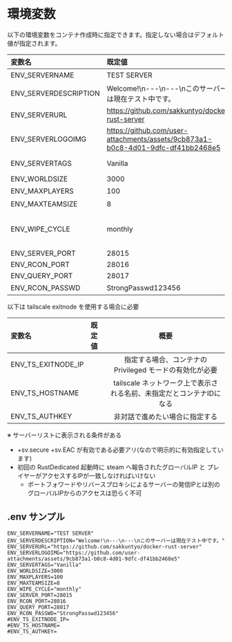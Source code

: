 # 環境変数
以下の環境変数をコンテナ作成時に指定できます。指定しない場合はデフォルト値が指定されます。

|変数名|既定値|概要|
|:-|:-|:-:|
|ENV_SERVERNAME|TEST SERVER|サーバーリストに表示される|
|ENV_SERVERDESCRIPTION|Welcome!\n---\n---\nこのサーバーは現在テスト中です。|ここで指定した文字の末尾にワイプ予定日が書かれる|
|ENV_SERVERURL|https://github.com/sakkuntyo/docker-rust-server| Discord のリンクやHPに置き換える |
|ENV_SERVERLOGOIMG|https://github.com/user-attachments/assets/9cb873a1-b0c8-4d01-9dfc-df41bb2468e5||
|ENV_SERVERTAGS|Vanilla|https://wiki.facepunch.com/rust/server-browser-tags|
|ENV_WORLDSIZE|3000|3000 - 6000|
|ENV_MAXPLAYERS|100|サーバー最大人数|
|ENV_MAXTEAMSIZE|8|パーティ最大人数|
|ENV_WIPE_CYCLE|monthly|monthly<br>bi-weekly<br>weekly<br>daily|
|ENV_SERVER_PORT|28015||
|ENV_RCON_PORT|28016||
|ENV_QUERY_PORT|28017||
|ENV_RCON_PASSWD|StrongPasswd123456|既定値は非推奨|

以下は tailscale exitnode を使用する場合に必要

|変数名|既定値|概要|
|:-|:-|:-:|
|ENV_TS_EXITNODE_IP||指定する場合、コンテナの Privileged モードの有効化が必要|
|ENV_TS_HOSTNAME||tailscale ネットワーク上で表示される名前、未指定だとコンテナIDになる|
|ENV_TS_AUTHKEY||非対話で進めたい場合に指定する|

※ サーバーリストに表示される条件がある
- +sv.secure +sv.EAC が有効である必要アリ(なので明示的に有効指定しています)
- 初回の RustDedicated 起動時に steam へ報告されたグローバルIP と プレイヤーがアクセスするIPが一致しなければいけない
  - ポートフォワードやリバースプロキシによるサーバーの発信IPとは別のグローバルIPからのアクセスは恐らく不可

## .env サンプル

```
ENV_SERVERNAME="TEST SERVER"
ENV_SERVERDESCRIPTION="Welcome!\n---\n---\nこのサーバーは現在テスト中です。"
ENV_SERVERURL="https://github.com/sakkuntyo/docker-rust-server"
ENV_SERVERLOGOIMG="https://github.com/user-attachments/assets/9cb873a1-b0c8-4d01-9dfc-df41bb2468e5"
ENV_SERVERTAGS="Vanilla"
ENV_WORLDSIZE=3000
ENV_MAXPLAYERS=100
ENV_MAXTEAMSIZE=8
ENV_WIPE_CYCLE="monthly"
ENV_SERVER_PORT=28015
ENV_RCON_PORT=28016
ENV_QUERY_PORT=28017
ENV_RCON_PASSWD="StrongPasswd123456"
#ENV_TS_EXITNODE_IP=
#ENV_TS_HOSTNAME=
#ENV_TS_AUTHKEY=
```
